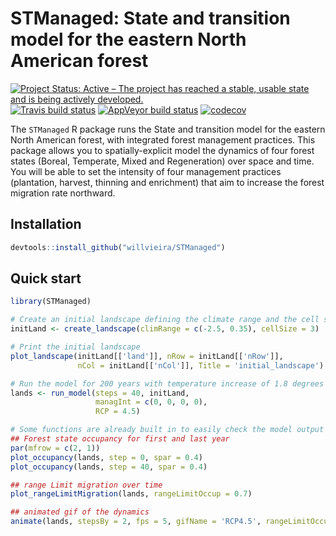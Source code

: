 # STManaged: State and transition model for the eastern North American forest

[![Project Status: Active – The project has reached a stable, usable state and is being actively developed.](http://www.repostatus.org/badges/latest/active.svg)](http://www.repostatus.org/#active) [![Travis build status](https://travis-ci.org/willvieira/STManaged.svg?branch=master)](https://travis-ci.org/willvieira/STManaged) [![AppVeyor build status](https://ci.appveyor.com/api/projects/status/github/willvieira/STM-managed?branch=master&svg=true)](https://ci.appveyor.com/project/willvieira/STM-managed)  [![codecov](https://codecov.io/gh/willvieira/STManaged/branch/master/graph/badge.svg)](https://codecov.io/gh/willvieira/STManaged)

The `STManaged` R package runs the State and transition model for the eastern North American forest, with integrated forest management practices. This package allows you to spatially-explicit model the dynamics of four forest states (Boreal, Temperate, Mixed and Regeneration) over space and time. You will be able to set the intensity of four management practices (plantation, harvest, thinning and enrichment) that aim to increase the forest migration rate northward.

## Installation

```r
devtools::install_github("willvieira/STManaged")
```

## Quick start

```r
library(STManaged)

# Create an initial landscape defining the climate range and the cell size:
initLand <- create_landscape(climRange = c(-2.5, 0.35), cellSize = 3)

# Print the initial landscape
plot_landscape(initLand[['land']], nRow = initLand[['nRow']],
               nCol = initLand[['nCol']], Title = 'initial_landscape')

# Run the model for 200 years with temperature increase of 1.8 degrees
lands <- run_model(steps = 40, initLand,
                   managInt = c(0, 0, 0, 0),
                   RCP = 4.5)

# Some functions are already built in to easily check the model output
## Forest state occupancy for first and last year
par(mfrow = c(2, 1))
plot_occupancy(lands, step = 0, spar = 0.4)
plot_occupancy(lands, step = 40, spar = 0.4)

## range Limit migration over time
plot_rangeLimitMigration(lands, rangeLimitOccup = 0.7)

## animated gif of the dynamics
animate(lands, stepsBy = 2, fps = 5, gifName = 'RCP4.5', rangeLimitOccup = 0.7)
```
